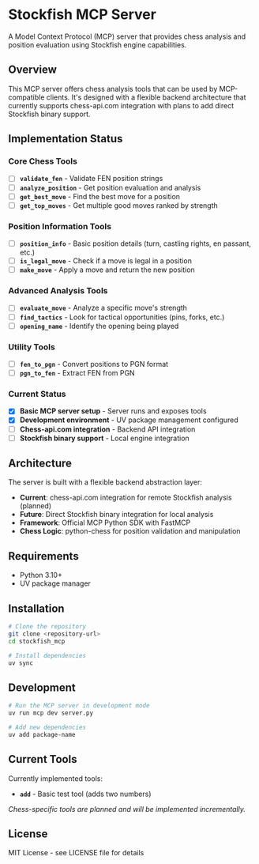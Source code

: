 # Stockfish MCP Server

A Model Context Protocol (MCP) server that provides chess analysis and position evaluation using Stockfish engine capabilities.

## Overview

This MCP server offers chess analysis tools that can be used by MCP-compatible clients. It's designed with a flexible backend architecture that currently supports chess-api.com integration with plans to add direct Stockfish binary support.

## Implementation Status

### Core Chess Tools
- [ ] **`validate_fen`** - Validate FEN position strings
- [ ] **`analyze_position`** - Get position evaluation and analysis 
- [ ] **`get_best_move`** - Find the best move for a position
- [ ] **`get_top_moves`** - Get multiple good moves ranked by strength

### Position Information Tools
- [ ] **`position_info`** - Basic position details (turn, castling rights, en passant, etc.)
- [ ] **`is_legal_move`** - Check if a move is legal in a position
- [ ] **`make_move`** - Apply a move and return the new position

### Advanced Analysis Tools
- [ ] **`evaluate_move`** - Analyze a specific move's strength
- [ ] **`find_tactics`** - Look for tactical opportunities (pins, forks, etc.)
- [ ] **`opening_name`** - Identify the opening being played

### Utility Tools
- [ ] **`fen_to_pgn`** - Convert positions to PGN format
- [ ] **`pgn_to_fen`** - Extract FEN from PGN

### Current Status
- [x] **Basic MCP server setup** - Server runs and exposes tools
- [x] **Development environment** - UV package management configured
- [ ] **Chess-api.com integration** - Backend API integration
- [ ] **Stockfish binary support** - Local engine integration

## Architecture

The server is built with a flexible backend abstraction layer:

- **Current**: chess-api.com integration for remote Stockfish analysis (planned)
- **Future**: Direct Stockfish binary integration for local analysis
- **Framework**: Official MCP Python SDK with FastMCP
- **Chess Logic**: python-chess for position validation and manipulation

## Requirements

- Python 3.10+
- UV package manager

## Installation

```bash
# Clone the repository
git clone <repository-url>
cd stockfish_mcp

# Install dependencies
uv sync
```

## Development

```bash
# Run the MCP server in development mode
uv run mcp dev server.py

# Add new dependencies
uv add package-name
```

## Current Tools

Currently implemented tools:
- **`add`** - Basic test tool (adds two numbers)

*Chess-specific tools are planned and will be implemented incrementally.*

## License

MIT License - see LICENSE file for details